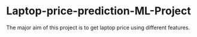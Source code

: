 # Laptop-price-prediction-ML-Project
The major aim of this project is to get laptop price using different features.
